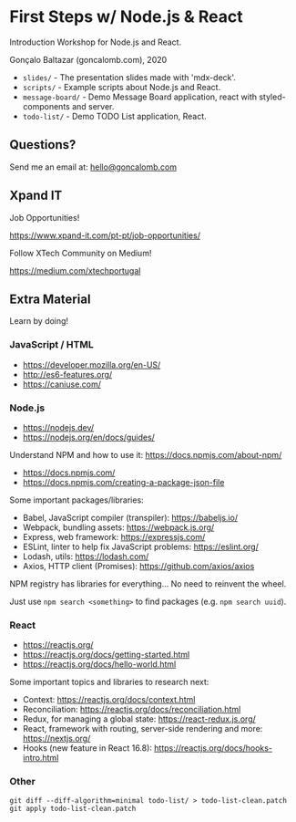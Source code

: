 # First Steps w/ Node.js & React

Introduction Workshop for Node.js and React.

Gonçalo Baltazar (goncalomb.com), 2020

* `slides/` - The presentation slides made with 'mdx-deck'.
* `scripts/` - Example scripts about Node.js and React.
* `message-board/` - Demo Message Board application, react with styled-components and server.
* `todo-list/` - Demo TODO List application, React.

## Questions?

Send me an email at: hello@goncalomb.com

## Xpand IT

Job Opportunities!

https://www.xpand-it.com/pt-pt/job-opportunities/

Follow XTech Community on Medium!

https://medium.com/xtechportugal

## Extra Material

Learn by doing!

### JavaScript / HTML

* https://developer.mozilla.org/en-US/
* http://es6-features.org/
* https://caniuse.com/

### Node.js

* https://nodejs.dev/
* https://nodejs.org/en/docs/guides/

Understand NPM and how to use it: https://docs.npmjs.com/about-npm/

* https://docs.npmjs.com/
* https://docs.npmjs.com/creating-a-package-json-file

Some important packages/libraries:

* Babel, JavaScript compiler (transpiler): https://babeljs.io/
* Webpack, bundling assets: https://webpack.js.org/
* Express, web framework: https://expressjs.com/
* ESLint, linter to help fix JavaScript problems: https://eslint.org/
* Lodash, utils: https://lodash.com/
* Axios, HTTP client (Promises): https://github.com/axios/axios

NPM registry has libraries for everything... No need to reinvent the wheel.

Just use `npm search <something>` to find packages (e.g. `npm search uuid`).

### React

* https://reactjs.org/
* https://reactjs.org/docs/getting-started.html
* https://reactjs.org/docs/hello-world.html

Some important topics and libraries to research next:

* Context: https://reactjs.org/docs/context.html
* Reconciliation: https://reactjs.org/docs/reconciliation.html
* Redux, for managing a global state: https://react-redux.js.org/
* React, framework with routing, server-side rendering and more: https://nextjs.org/
* Hooks (new feature in React 16.8): https://reactjs.org/docs/hooks-intro.html

### Other

```
git diff --diff-algorithm=minimal todo-list/ > todo-list-clean.patch
git apply todo-list-clean.patch
```
